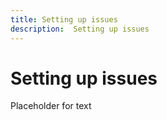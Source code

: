 ```yaml
---
title: Setting up issues
description:  Setting up issues
---
```

# Setting up issues

Placeholder for text